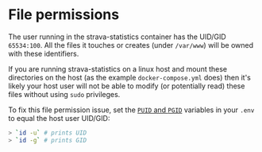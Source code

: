 # File permissions

The user running in the strava-statistics container has the UID/GID `65534:100`. 
All the files it touches or creates (under `/var/www`) will be owned with these identifiers.

If you are running strava-statistics on a linux host and mount these directories on the host (as the example `docker-compose.yml` does)
then it's likely your host user will not be able to modify (or potentially read) these files without using `sudo` privileges.

To fix this file permission issue, set the [`PUID` and `PGID`](https://docs.linuxserver.io/general/understanding-puid-and-pgid) variables in your `.env` to equal the host user UID/GID:

```bash
> `id -u` # prints UID
> `id -g` # prints GID
```